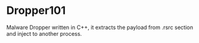 # Dropper101
Malware Dropper written in C++, it extracts the payload from .rsrc section and inject to another process.
